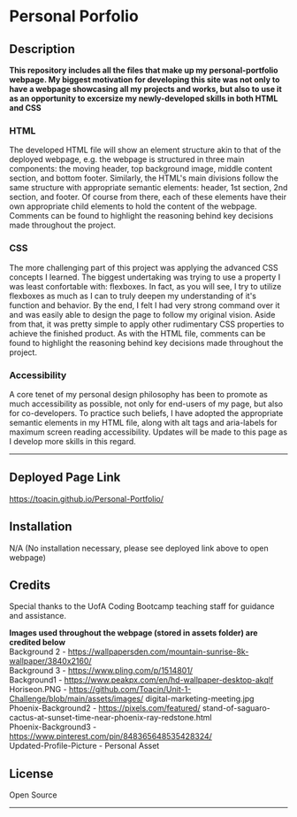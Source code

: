 # Personal Porfolio

## Description

**This repository includes all the files that make up my personal-portfolio webpage. My biggest motivation for developing this site was not only to have a webpage showcasing all my projects and works, but also to use it as an opportunity to excersize my newly-developed skills in both HTML and CSS**

### HTML
The developed HTML file will show an element structure akin to that of the deployed webpage, e.g. the webpage is structured in three main components: the moving header, top background image, middle content section, and bottom footer. Similarly, the HTML's main divisions follow the same structure with appropriate semantic elements: header, 1st section, 2nd section, and footer. Of course from there, each of these elements have their own appropriate child elements to hold the content of the webpage. Comments can be found to highlight the reasoning behind key decisions made throughout the project.

### CSS
The more challenging part of this project was applying the advanced CSS concepts I learned. The biggest undertaking was trying to use a property I was least confortable with: flexboxes. In fact, as you will see, I try to utilize flexboxes as much as I can to truly deepen my understanding of it's function and behavior. By the end, I felt I had very strong command over it and was easily able to design the page to follow my original vision. Aside from that, it was pretty simple to apply other rudimentary CSS properties to achieve the finished product. As with the HTML file, comments can be found to highlight the reasoning behind key decisions made throughout the project.

### Accessibility
A core tenet of my personal design philosophy has been to promote as much accessibility as possible, not only for end-users of my page, but also for co-developers. To practice such beliefs, I have adopted the appropriate semantic elements in my HTML file, along with alt tags and aria-labels for maximum screen reading accessibility. Updates will be made to this page as I develop more skills in this regard.

---
## Deployed Page Link

https://toacin.github.io/Personal-Portfolio/

## Installation

N/A (No installation necessary, please see deployed link above to open webpage)

## Credits

Special thanks to the UofA Coding Bootcamp teaching staff for guidance and assistance.

**Images used throughout the webpage (stored in assets folder) are credited below**  
Background 2 - https://wallpapersden.com/mountain-sunrise-8k-wallpaper/3840x2160/  
Background 3 - https://www.pling.com/p/1514801/  
Background1 - https://www.peakpx.com/en/hd-wallpaper-desktop-akqlf  
Horiseon.PNG - https://github.com/Toacin/Unit-1-Challenge/blob/main/assets/images/  digital-marketing-meeting.jpg
Phoenix-Background2 - https://pixels.com/featured/  stand-of-saguaro-cactus-at-sunset-time-near-phoenix-ray-redstone.html  
Phoenix-Background3 - https://www.pinterest.com/pin/848365648535428324/  
Updated-Profile-Picture - Personal Asset  

## License

Open Source

---
